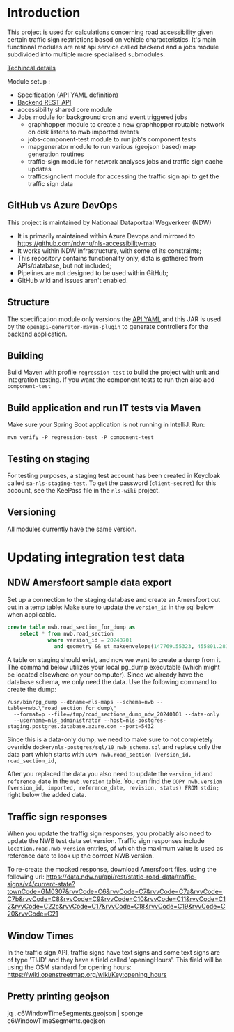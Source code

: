 # Introduction

This project is used for calculations concerning road accessibility given certain traffic sign restrictions based on vehicle
characteristics.
It's main functional modules are rest api service called backend and a jobs module subdivided into multiple more specialised submodules.

[Techincal details](docs/technical-details.md)

Module setup :

* Specification (API YAML definition)
* [Backend REST API](backend/README.md)
* accessibility shared core module
* Jobs module for background cron and event triggered jobs
  * graphhopper module to create a new graphhopper routable network on disk listens to nwb imported events
  * jobs-component-test module to run job's component tests
  * mapgenerator module to run various (geojson based) map generation routines
  * traffic-sign module for network analyses jobs and traffic sign cache updates
  * trafficsignclient module for accessing the traffic sign api to get the traffic sign data

## GitHub vs Azure DevOps
This project is maintained by Nationaal Dataportaal Wegverkeer (NDW)
* It is primarily maintained within Azure Devops and mirrored to https://github.com/ndwnu/nls-accessibility-map
* It works within NDW infrastructure, with some of its constraints;
* This repository contains functionality only, data is gathered from APIs/database, but not included;
* Pipelines are not designed to be used within GitHub;
* GitHub wiki and issues aren't enabled.

## Structure
The specification module only versions the
[API YAML](specification/src/main/resources/nu/ndw/nls/accessibilitymap/specification/v1.yaml) and this JAR is used by
the `openapi-generator-maven-plugin` to generate controllers for the backend application.

## Building
Build Maven with profile `regression-test` to build the project with unit and integration testing.
If you want the component tests to run then also add `component-test`

## Build application and run IT tests via Maven
Make sure your Spring Boot application is not running in IntelliJ.
Run:
```shell
mvn verify -P regression-test -P component-test
```

## Testing on staging
For testing purposes, a staging test account has been created in Keycloak called `sa-nls-staging-test`.
To get the password (`client-secret`) for this account, see the KeePass file in the `nls-wiki` project.

## Versioning
All modules currently have the same version.


# Updating integration test data

## NDW Amersfoort sample data export
Set up a connection to the staging database and create an Amersfoort cut out in a temp table:
Make sure to update the ```version_id``` in the sql below when applicable. 
```sql
create table nwb.road_section_for_dump as 
    select * from nwb.road_section
             where version_id = 20240701 
               and geometry && st_makeenvelope(147769.55323, 455801.28125,163636.57098, 472114.299, 28992);
```
A table on staging should exist, and now we want to create a dump from it. The command below utilizes your local 
pg_dump executable (which might be located elsewhere on your computer). Since we already have the database schema, 
we only need the data. Use the following command to create the dump:

```shell
/usr/bin/pg_dump --dbname=nls-maps --schema=nwb --table=nwb.\"road_section_for_dump\" 
  --format=p --file=/tmp/road_sections_dump_ndw_20240101 --data-only 
  --username=nls_administrator --host=nls-postgres-staging.postgres.database.azure.com --port=5432
```
Since this is a data-only dump, we need to make sure to not completely override
`docker/nls-postgres/sql/10_nwb_schema.sql` and replace only the data part which starts with
`COPY nwb.road_section (version_id, road_section_id,`

After you replaced the data you also need to update the `version_id` and `reference_date` in the `nwb.version` 
table. You can find the `COPY nwb.version (version_id, imported, reference_date, revision, status) FROM stdin;` 
right below the added data.


## Traffic sign responses

When you update the traffig sign responses, you probably also need to update the NWB test data set version. Traffic sign
responses include `location.road.nwb_version` entries, of which the maximum value is used as reference date to look up 
the correct NWB version.

To re-create the mocked response, download Amersfoort files, using the following url:
https://data.ndw.nu/api/rest/static-road-data/traffic-signs/v4/current-state?townCode=GM0307&rvvCode=C6&rvvCode=C7&rvvCode=C7a&rvvCode=C7b&rvvCode=C8&rvvCode=C9&rvvCode=C10&rvvCode=C11&rvvCode=C12&rvvCode=C22c&rvvCode=C17&rvvCode=C18&rvvCode=C19&rvvCode=C20&rvvCode=C21

## Window Times

In the traffic sign API, traffic signs have text signs and some text signs are of type 'TIJD' and they have a field 
called 'openingHours'. This field will be using the OSM standard for opening hours: 
https://wiki.openstreetmap.org/wiki/Key:opening_hours

## Pretty printing geojson
jq . c6WindowTimeSegments.geojson | sponge c6WindowTimeSegments.geojson

